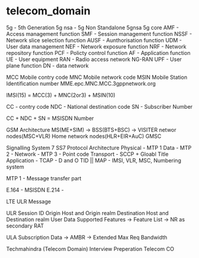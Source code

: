 # telecom_domain

5g - 5th Generation
5g nsa - 5g Non Standalone 
5gnsa
5g core
AMF - Access management function
SMF - Session management function
NSSF - Network slice selection function
AUSF - Aunthorisation function
UDM - User data management
NEF - Network exposure function
NRF - Network repository function
PCF - Policty control function
AF - Application function
UE - User equipment 
RAN - Radio access network
NG-RAN
UPF - User plane function 
DN - data network 

MCC Mobile contry code
MNC Mobile network code
MSIN Mobile Station Identification number
MME.epc.MNC.MCC.3gppnetwork.org

IMSI(15) = MCC(3) + MNC(2or3) + MSIN(10)

CC - contry code
NDC - National destination code
SN - Subscriber Number

CC + NDC + SN = MSISDN Number



GSM Architecture
MS(ME+SIM) -> BSS(BTS+BSC) -> VISITER networ nodes(MSC+VLR)          Home network nodes(HLR+EIR+AuC)
GMSC



Signalling System 7
SS7 Protocol Architecture
Physical - MTP 1
Data - MTP 2 - 
Network - MTP 3 - Point code
Transport - SCCP + Gloabl Title
Application - TCAP - D and O TID || MAP - IMSI, VLR, MSC, Numbering system



MTP 1 - Message transfer part


E.164 - MSISDN
E.214 - 


LTE ULR Message

ULR
Session ID
Origin Host and Origin realm
Destination Host and Destination realm
User Data
Supported Features -> Feature List -> NR as secondary RAT


ULA
Subscription Data -> AMBR -> Extended Max Req Bandwidth


Techmahindra (Telecom Domain) Interview Preperation 
Telecom CO

